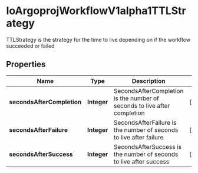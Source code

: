 

# IoArgoprojWorkflowV1alpha1TTLStrategy

TTLStrategy is the strategy for the time to live depending on if the workflow succeeded or failed

## Properties

Name | Type | Description | Notes
------------ | ------------- | ------------- | -------------
**secondsAfterCompletion** | **Integer** | SecondsAfterCompletion is the number of seconds to live after completion |  [optional]
**secondsAfterFailure** | **Integer** | SecondsAfterFailure is the number of seconds to live after failure |  [optional]
**secondsAfterSuccess** | **Integer** | SecondsAfterSuccess is the number of seconds to live after success |  [optional]



